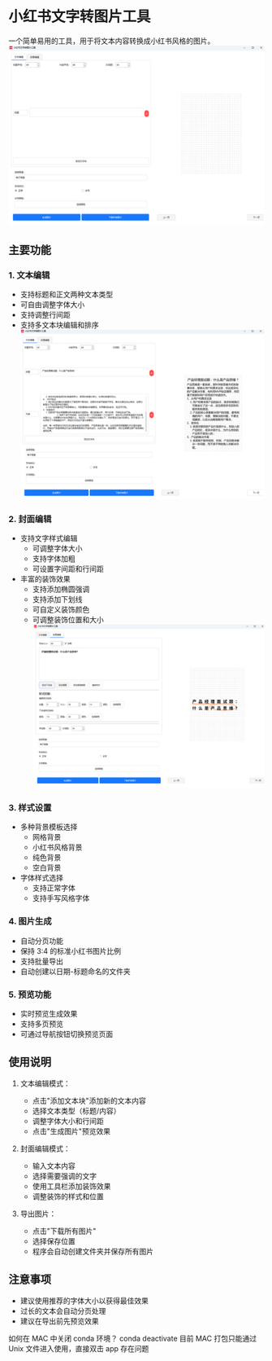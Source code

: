 # 小红书文字转图片工具

一个简单易用的工具，用于将文本内容转换成小红书风格的图片。
![alt text](resources/images/image.png)

## 主要功能

### 1. 文本编辑
- 支持标题和正文两种文本类型
- 可自由调整字体大小
- 支持调整行间距
- 支持多文本块编辑和排序
![alt text](resources/images/image2.png)
### 2. 封面编辑
- 支持文字样式编辑
  - 可调整字体大小
  - 支持字体加粗
  - 可设置字间距和行间距
- 丰富的装饰效果
  - 支持添加椭圆强调
  - 支持添加下划线
  - 可自定义装饰颜色
  - 可调整装饰位置和大小
![alt text](resources/images/image3.png)


### 3. 样式设置
- 多种背景模板选择
  - 网格背景
  - 小红书风格背景
  - 纯色背景
  - 空白背景
- 字体样式选择
  - 支持正常字体
  - 支持手写风格字体

### 4. 图片生成
- 自动分页功能
- 保持 3:4 的标准小红书图片比例
- 支持批量导出
- 自动创建以日期-标题命名的文件夹

### 5. 预览功能
- 实时预览生成效果
- 支持多页预览
- 可通过导航按钮切换预览页面

## 使用说明

1. 文本编辑模式：
   - 点击"添加文本块"添加新的文本内容
   - 选择文本类型（标题/内容）
   - 调整字体大小和行间距
   - 点击"生成图片"预览效果

2. 封面编辑模式：
   - 输入文本内容
   - 选择需要强调的文字
   - 使用工具栏添加装饰效果
   - 调整装饰的样式和位置

3. 导出图片：
   - 点击"下载所有图片"
   - 选择保存位置
   - 程序会自动创建文件夹并保存所有图片

## 注意事项

- 建议使用推荐的字体大小以获得最佳效果
- 过长的文本会自动分页处理
- 建议在导出前先预览效果 

如何在 MAC 中关闭 conda 环境？
conda deactivate
目前 MAC 打包只能通过 Unix 文件进入使用，直接双击 app 存在问题


